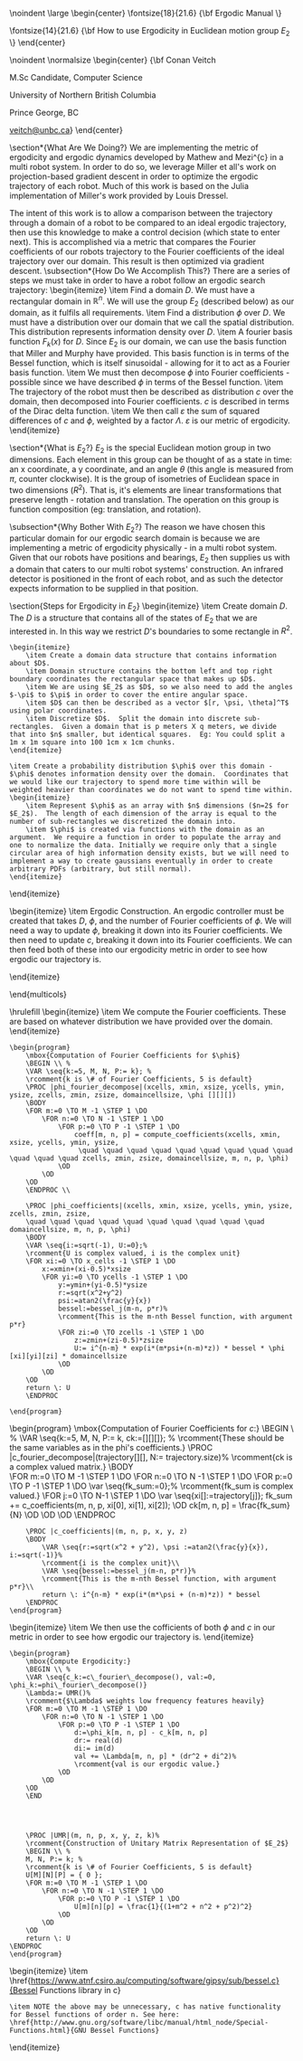 \noindent
\large
\begin{center}
\fontsize{18}{21.6}
{\bf Ergodic Manual \\}

\fontsize{14}{21.6}
{\bf How to use Ergodicity in Euclidean motion group $E_2$ \\}
\end{center}



\noindent
\normalsize
\begin{center}
{\bf
Conan Veitch

M.Sc Candidate, Computer Science

University of Northern British Columbia

Prince George, BC

veitch@unbc.ca}
\end{center}



\section*{What Are We Doing?}
We are implementing the metric of ergodicity and ergodic dynamics developed by Mathew and Mezi\^{c} in a multi robot system.  In order to do so, we leverage Miller et all's work on projection-based gradient descent in order to optimize the ergodic trajectory of each robot.  Much of this work is based on the Julia implementation of Miller's work provided by Louis Dressel.

The intent of this work is to allow a comparison between the trajectory through a domain of a robot to be compared to an ideal ergodic trajectory, then use this knowledge to make a control decision (which state to enter next).  This is accomplished via a metric that compares the Fourier coefficients of our robots trajectory to the Fourier coefficients of the ideal trajectory over our domain.  This result is then optimized via gradient descent.
\subsection*{How Do We Accomplish This?}
There are a series of steps we must take in order to have a robot follow an ergodic search trajectory:
\begin{itemize}
	\item Find a domain $D$.  We must have a rectangular domain in $\mathbb{R}^n$.  We will use the group $E_2$ (described below) as our domain, as it fulfils all requirements.
	\item Find a distribution $\phi$ over $D$.  We must have a distribution over our domain that we call the spatial distribution.  This distribution represents information density over $D$.
	\item A fourier basis function $F_k(x)$ for $D$.  Since $E_2$ is our domain, we can use the basis function that Miller and Murphy have provided.  This basis function is in terms of the Bessel function, which is itself sinusoidal - allowing for it to act as a Fourier basis function.
	\item We must then decompose $\phi$ into Fourier coefficients - possible since we have described $\phi$ in terms of the Bessel function.
	\item The trajectory of the robot must then be described as distribution $c$ over the domain, then decomposed into Fourier coefficients.  $c$ is described in terms of the Dirac delta function.
	\item We then call $\varepsilon$ the sum of squared differences of $c$ and $\phi$, weighted by a factor $\Lambda$.  $\varepsilon$ is our metric of ergodicity.
\end{itemize}

\section*{What is $E_2$?}
$E_2$ is the special Euclidean motion group in two dimensions.  Each element in this group can be thought of as a state in time: an x coordinate, a y coordinate, and an angle $\theta$ (this angle is measured from $\pi$, counter clockwise).  It is the group of isometries of Euclidean space in two dimensions ($R^2$).  That is, it's elements are linear transformations that preserve length - rotation and translation.  The operation on this group is function composition (eg: translation, and rotation).  

\subsection*{Why Bother With $E_2$?}
The reason we have chosen this particular domain for our ergodic search domain is because we are implementing a metric of ergodicity physically - in a multi robot system.  Given that our robots have positions and bearings, $E_2$ then supplies us with a domain that caters to our multi robot systems' construction.  An infrared detector is positioned in the front of each robot, and as such the detector expects information to be supplied in that position.

\section{Steps for Ergodicity in $E_2$}
\begin{itemize}
	\item Create domain $D$.  The $D$ is a structure that contains all of the states of $E_2$ that we are interested in.  In this way we restrict $D$'s boundaries to some rectangle in $R^2$.
	
	\begin{itemize}
		\item Create a domain data structure that contains information about $D$.
		\item Domain structure contains the bottom left and top right boundary coordinates the rectangular space that makes up $D$.
		\item We are using $E_2$ as $D$, so we also need to add the angles $-\pi$ to $\pi$ in order to cover the entire angular space.
		\item $D$ can then be described as a vector $[r, \psi, \theta]^T$ using polar coordinates.
		\item Discretize $D$.  Split the domain into discrete sub-rectangles.  Given a domain that is p meters X q meters, we divide that into $n$ smaller, but identical squares.  Eg: You could split a 1m x 1m square into 100 1cm x 1cm chunks.
	\end{itemize}	
	 
	\item Create a probability distribution $\phi$ over this domain - $\phi$ denotes information density over the domain.  Coordinates that we would like our trajectory to spend more time within will be weighted heavier than coordinates we do not want to spend time within.
	\begin{itemize}
		\item Represent $\phi$ as an array with $n$ dimensions ($n=2$ for $E_2$).  The length of each dimension of the array is equal to the number of sub-rectangles we discretized the domain into.
		\item $\phi$ is created via functions with the domain as an argument.  We require a function in order to populate the array and one to normalize the data. Initially we require only that a single circular area of high information density exists, but we will need to implement a way to create gaussians eventually in order to create arbitrary PDFs (arbitrary, but still normal).
	\end{itemize}
	
\end{itemize}

\begin{itemize}
	\item Ergodic Construction.  An ergodic controller must be created that takes $D$, $\phi$, and the number of Fourier coefficients of $\phi$. We will need a way to update $\phi$, breaking it down into its Fourier coefficients.  We then need to update $c$, breaking it down into its Fourier coefficients.  We can then feed both of these into our  ergodicity metric in order to see how ergodic our trajectory is. 
	


	
\end{itemize}

\end{multicols}

\hrulefill
	\begin{itemize}
		\item We compute the Fourier coefficients.  These are based on whatever distribution we have provided over the domain.
	\end{itemize}
	
	\begin{program}
		\mbox{Computation of Fourier Coefficients for $\phi$}
		\BEGIN \\ %
		\VAR \seq{k:=5, M, N, P:= k}; %
		\rcomment{k is \# of Fourier Coefficients, 5 is default}
		\PROC |phi_fourier_decompose|(xcells, xmin, xsize, ycells, ymin, ysize, zcells, zmin, zsize, domaincellsize, \phi [][][]) 
		\BODY
		\FOR m:=0 \TO M -1 \STEP 1 \DO
			\FOR n:=0 \TO N -1 \STEP 1 \DO
				\FOR p:=0 \TO P -1 \STEP 1 \DO
					coeff[m, n, p] = compute_coefficients(xcells, xmin, xsize, ycells, ymin, ysize, 
					 \quad \quad \quad \quad \quad \quad \quad \quad \quad \quad \quad \quad zcells, zmin, zsize, domaincellsize, m, n, p, \phi)
				\OD
			\OD
		\OD
		\ENDPROC \\

		\PROC |phi_coefficients|(xcells, xmin, xsize, ycells, ymin, ysize, zcells, zmin, zsize, 
		\quad \quad \quad \quad \quad \quad \quad \quad \quad \quad domaincellsize, m, n, p, \phi) 
		\BODY
		\VAR \seq{i:=sqrt(-1), U:=0};%
		\rcomment{U is complex valued, i is the complex unit}		
		\FOR xi:=0 \TO x_cells -1 \STEP 1 \DO
			x:=xmin+(xi-0.5)*xsize
			\FOR yi:=0 \TO ycells -1 \STEP 1 \DO
				y:=ymin+(yi-0.5)*ysize
				r:=sqrt(x^2+y^2)
				psi:=atan2(\frac{y}{x})
				bessel:=bessel_j(m-n, p*r)%
				\rcomment{This is the m-nth Bessel function, with argument p*r}
				\FOR zi:=0 \TO zcells -1 \STEP 1 \DO
					z:=zmin+(zi-0.5)*zsize
					U:= i^{n-m} * exp(i*(m*psi+(n-m)*z)) * bessel * \phi [xi][yi][zi] * domaincellsize
				\OD
			\OD
		\OD
		return \: U
		\ENDPROC
					
	\end{program}
		
		
		
\begin{program}
		\mbox{Computation of Fourier Coefficients for $c$:}
		\BEGIN \\ %
		\VAR \seq{k:=5, M, N, P:= k, ck:=[][][]}; %
		\rcomment{These should be the same variables as in the phi's coefficients.}
		\PROC |c_fourier_decompose|(trajectory[][], N:= trajectory.size)%
		\rcomment{ck is a complex valued matrix.}
		\BODY		
		\FOR m:=0 \TO M -1 \STEP 1 \DO
			\FOR n:=0 \TO N -1  \STEP 1 \DO
				\FOR p:=0 \TO P -1 \STEP 1 \DO
					\var \seq{fk_sum:=0};%
					\rcomment{fk\_sum is complex valued.}
					\FOR j:=0 \TO N-1 \STEP 1 \DO
						\var \seq{xi[]:=trajectory[j]};
						fk\_sum += c\_coefficients(m, n, p, xi[0], xi[1], xi[2]);
					\OD
					ck[m, n, p] = \frac{fk\_sum}{N}
				\OD
			\OD
		\OD
		\ENDPROC
		
		\PROC |c_coefficients|(m, n, p, x, y, z)
		\BODY
			\VAR \seq{r:=sqrt(x^2 + y^2), \psi :=atan2(\frac{y}{x}), i:=sqrt(-1)}%
			\rcomment{i is the complex unit}\\
			\VAR \seq{bessel:=bessel_j(m-n, p*r)}%
			\rcomment{This is the m-nth Bessel function, with argument p*r}\\
			return \: i^{n-m} * exp(i*(m*\psi + (n-m)*z)) * bessel
		\ENDPROC
	\end{program}
		
		
		
\begin{itemize}
		\item We then use the cofficients of both $\phi$ and $c$ in our metric in order to see how ergodic our trajectory is.
	\end{itemize}
		
		
	\begin{program}
		\mbox{Compute Ergodicity:}
		\BEGIN \\ %
		\VAR \seq{c_k:=c\_fourier\_decompose(), val:=0, \phi_k:=phi\_fourier\_decompose()}
		\Lambda:= UMR()%
		\rcomment{$\Lambda$ weights low frequency features heavily}
		\FOR m:=0 \TO M -1 \STEP 1 \DO
			\FOR n:=0 \TO N -1 \STEP 1 \DO
				\FOR p:=0 \TO P -1 \STEP 1 \DO
					d:=\phi_k[m, n, p] - c_k[m, n, p]
					dr:= real(d)
					di:= im(d)
					val += \Lambda[m, n, p] * (dr^2 + di^2)% 
					\rcomment{val is our ergodic value.}
				\OD
			\OD
		\OD
		\END
		
		
		
		
		\PROC |UMR|(m, n, p, x, y, z, k)%
		\rcomment{Construction of Unitary Matrix Representation of $E_2$}
		\BEGIN \\ %
		M, N, P:= k; %
		\rcomment{k is \# of Fourier Coefficients, 5 is default}
		U[M][N][P] = { 0 };
		\FOR m:=0 \TO M -1 \STEP 1 \DO
			\FOR n:=0 \TO N -1 \STEP 1 \DO
				\FOR p:=0 \TO P -1 \STEP 1 \DO
					U[m][n][p] = \frac{1}{(1+m^2 + n^2 + p^2)^2}
				\OD
			\OD
		\OD
		return \: U
	\ENDPROC
	\end{program}	
	
	
\begin{itemize}
	\item \href{https://www.atnf.csiro.au/computing/software/gipsy/sub/bessel.c}{Bessel Functions library in c}
	
	\item NOTE the above may be unnecessary, c has native functionality for Bessel functions of order n. See here: \href{http://www.gnu.org/software/libc/manual/html_node/Special-Functions.html}{GNU Bessel Functions}
\end{itemize}
